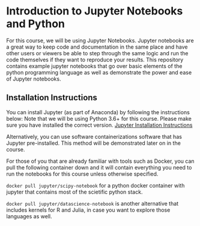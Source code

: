 # Introduction to Jupyter Notebooks and Python

For this course, we will be using Jupyter Notebooks. Jupyter notebooks are a great way to keep code and documentation in the same place and have other users or viewers be able to step through the same logic and run the code themselves if they want to reproduce your results. This repository contains example jupyter notebooks that go over basic elements of the python programming language as well as demonstrate the power and ease of Jupyter notebooks.

## Installation Instructions

You can install Jupyter (as part of Anaconda) by following the instructions below:
Note that we will be using Python 3.6+ for this course. Please make sure you have installed the correct version.
[Jupyter Installation Instructions](http://jupyter.org/install)

Alternatively, you can use software containerizations software that has Jupyter pre-installed. This method will be demonstrated later on in the course.

For those of you that are already familiar with tools such as Docker, you can pull the following container down and it will contain everything you need to run the notebooks for this course unless otherwise specified.

`docker pull jupyter/scipy-notebook` for a python docker container with jupyter that contains most of the scietific python stack.

`docker pull jupyter/datascience-notebook` is another alternative that includes kernels for R and Julia, in case you want to explore those languages as well.


